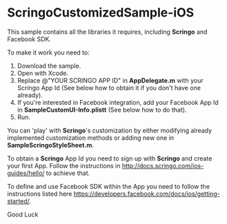 ScringoCustomizedSample-iOS
===========================

This sample contains all the libraries it requires, including __Scringo__ and Facebook SDK.

To make it work you need to:  
1. Download the sample.  
2. Open with Xcode.  
3. Replace @"YOUR SCRINGO APP ID" in __AppDelegate.m__ with your Scringo App Id (See below how to obtain it if you don't have one already).  
4. If you're interested in Facebook integration, add your Facebook App Id in __SampleCustomUI-Info.plistt__ (See below how to do that).  
5. Run.  

You can 'play' with __Scringo__'s customization by either modifying already implemented customization methods or adding new one in __SampleScringoStyleSheet.m__.

To obtain a __Scringo__ App Id you need to sign up with __Scringo__ and create your first App. Follow the instructions in http://docs.scringo.com/ios-guides/hello/ to achieve that.

To define and use Facebook SDK within the App you need to follow the instructions listed here https://developers.facebook.com/docs/ios/getting-started/.

Good Luck
